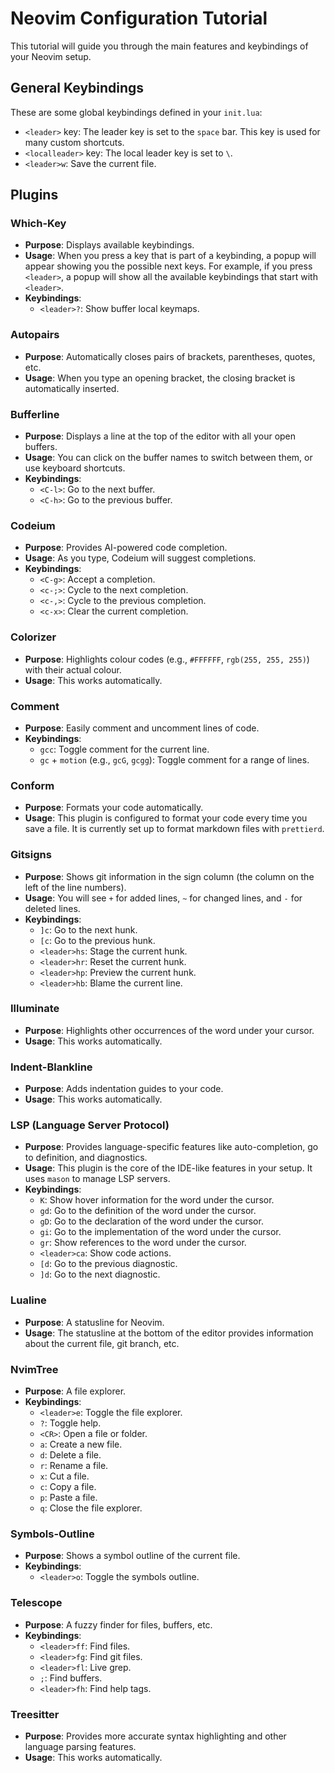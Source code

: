 # Neovim Configuration Tutorial

This tutorial will guide you through the main features and keybindings of your Neovim setup.

## General Keybindings

These are some global keybindings defined in your `init.lua`:

-   `<leader>` key: The leader key is set to the `space` bar. This key is used for many custom shortcuts.
-   `<localleader>` key: The local leader key is set to `\`.
-   `<leader>w`: Save the current file.

## Plugins

### Which-Key

-   **Purpose**: Displays available keybindings.
-   **Usage**: When you press a key that is part of a keybinding, a popup will appear showing you the possible next keys. For example, if you press `<leader>`, a popup will show all the available keybindings that start with `<leader>`.
-   **Keybindings**:
    -   `<leader>?`: Show buffer local keymaps.

### Autopairs

-   **Purpose**: Automatically closes pairs of brackets, parentheses, quotes, etc.
-   **Usage**: When you type an opening bracket, the closing bracket is automatically inserted.

### Bufferline

-   **Purpose**: Displays a line at the top of the editor with all your open buffers.
-   **Usage**: You can click on the buffer names to switch between them, or use keyboard shortcuts.
-   **Keybindings**:
    -   `<C-l>`: Go to the next buffer.
    -   `<C-h>`: Go to the previous buffer.

### Codeium

-   **Purpose**: Provides AI-powered code completion.
-   **Usage**: As you type, Codeium will suggest completions.
-   **Keybindings**:
    -   `<C-g>`: Accept a completion.
    -   `<c-;>`: Cycle to the next completion.
    -   `<c-,>`: Cycle to the previous completion.
    -   `<c-x>`: Clear the current completion.

### Colorizer

-   **Purpose**: Highlights colour codes (e.g., `#FFFFFF`, `rgb(255, 255, 255)`) with their actual colour.
-   **Usage**: This works automatically.

### Comment

-   **Purpose**: Easily comment and uncomment lines of code.
-   **Keybindings**:
    -   `gcc`: Toggle comment for the current line.
    -   `gc` + `motion` (e.g., `gcG`, `gcgg`): Toggle comment for a range of lines.

### Conform

-   **Purpose**: Formats your code automatically.
-   **Usage**: This plugin is configured to format your code every time you save a file. It is currently set up to format markdown files with `prettierd`.

### Gitsigns

-   **Purpose**: Shows git information in the sign column (the column on the left of the line numbers).
-   **Usage**: You will see `+` for added lines, `~` for changed lines, and `-` for deleted lines.
-   **Keybindings**:
    -   `]c`: Go to the next hunk.
    -   `[c`: Go to the previous hunk.
    -   `<leader>hs`: Stage the current hunk.
    -   `<leader>hr`: Reset the current hunk.
    -   `<leader>hp`: Preview the current hunk.
    -   `<leader>hb`: Blame the current line.

### Illuminate

-   **Purpose**: Highlights other occurrences of the word under your cursor.
-   **Usage**: This works automatically.

### Indent-Blankline

-   **Purpose**: Adds indentation guides to your code.
-   **Usage**: This works automatically.

### LSP (Language Server Protocol)

-   **Purpose**: Provides language-specific features like auto-completion, go to definition, and diagnostics.
-   **Usage**: This plugin is the core of the IDE-like features in your setup. It uses `mason` to manage LSP servers.
-   **Keybindings**:
    -   `K`: Show hover information for the word under the cursor.
    -   `gd`: Go to the definition of the word under the cursor.
    -   `gD`: Go to the declaration of the word under the cursor.
    -   `gi`: Go to the implementation of the word under the cursor.
    -   `gr`: Show references to the word under the cursor.
    -   `<leader>ca`: Show code actions.
    -   `[d`: Go to the previous diagnostic.
    -   `]d`: Go to the next diagnostic.

### Lualine

-   **Purpose**: A statusline for Neovim.
-   **Usage**: The statusline at the bottom of the editor provides information about the current file, git branch, etc.

### NvimTree

-   **Purpose**: A file explorer.
-   **Keybindings**:
    -   `<leader>e`: Toggle the file explorer.
    -   `?`: Toggle help.
    -   `<CR>`: Open a file or folder.
    -   `a`: Create a new file.
    -   `d`: Delete a file.
    -   `r`: Rename a file.
    -   `x`: Cut a file.
    -   `c`: Copy a file.
    -   `p`: Paste a file.
    -   `q`: Close the file explorer.

### Symbols-Outline

-   **Purpose**: Shows a symbol outline of the current file.
-   **Keybindings**:
    -   `<leader>o`: Toggle the symbols outline.

### Telescope

-   **Purpose**: A fuzzy finder for files, buffers, etc.
-   **Keybindings**:
    -   `<leader>ff`: Find files.
    -   `<leader>fg`: Find git files.
    -   `<leader>fl`: Live grep.
    -   `;`: Find buffers.
    -   `<leader>fh`: Find help tags.

### Treesitter

-   **Purpose**: Provides more accurate syntax highlighting and other language parsing features.
-   **Usage**: This works automatically.
